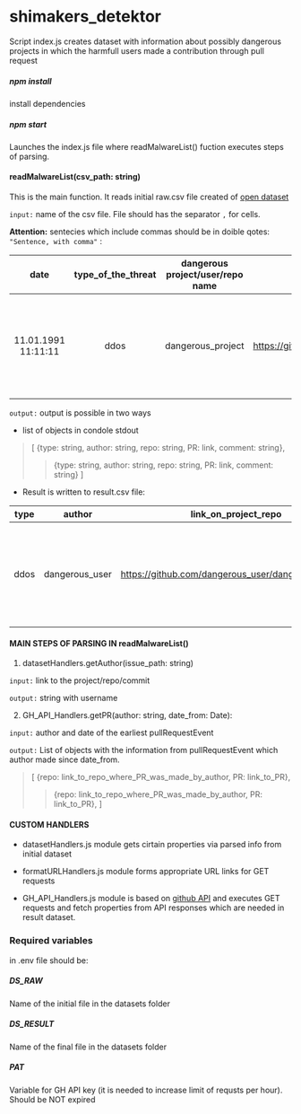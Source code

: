 # shimakers_detektor

Script index.js creates dataset with information about possibly dangerous projects in which the harmfull users made a contribution through pull request

##### npm install

install dependencies

##### npm start

Launches the index.js file where readMalwareList() fuction executes steps of parsing.

#### readMalwareList(csv_path: string)

This is the main function. It reads initial raw.csv file created of [open dataset](https://docs.google.com/spreadsheets/d/1H3xPB4PgWeFcHjZ7NOPtrcya_Ua4jUolWm-7z9-jSpQ/htmlview?usp=sharing&pru=AAABf7rAbC0*P8SbG5KHN5WLt2JJJhoK-Q)

`input:` name of the csv file. File should has the separator `,` for cells.

**Attention:** sentecies which include commas should be in doible qotes: `"Sentence, with comma"` :

|        date         | type_of_the_threat | dangerous project/user/repo name |                        link                         |                              comment                              |      username       |
| :-----------------: | :----------------: | :------------------------------: | :-------------------------------------------------: | :---------------------------------------------------------------: | :-----------------: |
| 11.01.1991 11:11:11 |        ddos        |        dangerous_project         | https://github.com/dangerous_user/dangerous_project | "In case the sentence includes commas, should be in fouble qotes" | dangerous_user_name |

`output:` output is possible in two ways

- list of objects in condole stdout

> [ {type: string, author: string, repo: string, PR: link, comment: string},
>
> > {type: string, author: string, repo: string, PR: link, comment: string} ]

- Result is written to result.csv file:

| type |     author     |                link_on_project_repo                 |                  link_on_PR                   |                              comment                              |
| :--: | :------------: | :-------------------------------------------------: | :-------------------------------------------: | :---------------------------------------------------------------: |
| ddos | dangerous_user | https://github.com/dangerous_user/dangerous_project | https://github.com/project/repo/pull/{number} | "In case the sentence includes commas, should be in fouble qotes" |

#### MAIN STEPS OF PARSING IN readMalwareList()

1. datasetHandlers.getAuthor(issue_path: string)

`input:` link to the project/repo/commit

`output:` string with username

2. GH_API_Handlers.getPR(author: string, date_from: Date):

`input:` author and date of the earliest pullRequestEvent

`output:` List of objects with the information from pullRequestEvent which author made since date_from.

> [ {repo: link_to_repo_where_PR_was_made_by_author, PR: link_to_PR},
>
> > {repo: link_to_repo_where_PR_was_made_by_author, PR: link_to_PR}, ]

#### CUSTOM HANDLERS

- datasetHandlers.js module gets cirtain properties via parsed info from initial dataset

- formatURLHandlers.js module forms appropriate URL links for GET requests

- GH_API_Handlers.js module is based on [github API](https://docs.github.com/en/rest) and executes GET requests and fetch properties from API responses which are needed in result dataset.

### Required variables

in .env file should be:

##### DS_RAW

Name of the initial file in the datasets folder

##### DS_RESULT

Name of the final file in the datasets folder

##### PAT

Variable for GH API key (it is needed to increase limit of requsts per hour). Should be NOT expired

